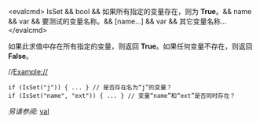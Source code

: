  \<evalcmd\> IsSet && bool && 如果所有指定的变量存在，则为 **True**。&& name && var && 要测试的变量名称。&& \[name...\] && var && 其它变量名称... \</evalcmd\>

如果此求值中存在所有指定的变量，则返回 **True**。如果任何变量不存在，则返回 **False**。

//<Example://>

    if (IsSet("j")) { ... } // 是否存在名为“j”的变量？
    if (IsSet("name", "ext")) { ... } // 变量“name”和“ext”是否同时存在？

*另请参阅:* [val](val.zh.md)